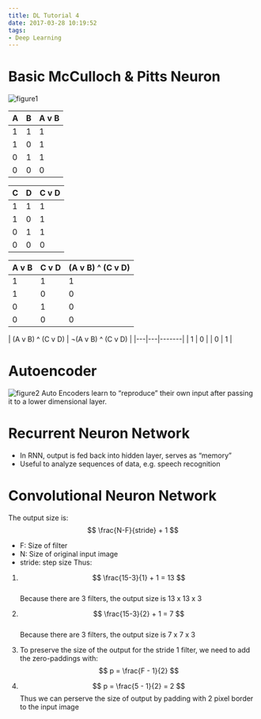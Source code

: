 ```yaml
---
title: DL Tutorial 4
date: 2017-03-28 10:19:52
tags:
- Deep Learning
---
```

# Basic McCulloch & Pitts Neuron  
![figure1](http://i.imgur.com/oAwwHk4.png)

<!--more-->
  
| A | B | A v B |
|---|---|-------|
| 1 | 1 | 1     |
| 1 | 0 | 1     |
| 0 | 1 | 1     |
| 0 | 0 | 0     |
  
| C | D | C v D |
|---|---|-------|
| 1 | 1 | 1     |
| 1 | 0 | 1     |
| 0 | 1 | 1     |
| 0 | 0 | 0     |
  
| A v B  | C v D | (A v B) ^ (C v D) |
|---|---|-------|
| 1 | 1 | 1     |
| 1 | 0 | 0     |
| 0 | 1 | 0     |
| 0 | 0 | 0     |

| (A v B) ^ (C v D) | ¬(A v B) ^ (C v D) |
|---|---|-------|
| 1 | 0 |
| 0 | 1 |

# Autoencoder
![figure2](http://i.imgur.com/IV4NDle.png)
Auto Encoders learn to “reproduce” their own input after passing it to a   lower dimensional layer.  


# Recurrent Neuron Network
- In RNN, output is fed back into hidden layer, serves as “memory”
- Useful to analyze sequences  of data, e.g. speech recognition 

# Convolutional Neuron Network
The output size is:  
$$ \frac{N-F}{stride} + 1 $$
- F: Size of filter
- N: Size of original input image
- stride: step size
Thus:
1. $$ \frac{15-3}{1} + 1 = 13 $$  
Because there are 3 filters, the output size is 13 x 13 x 3

2. $$ \frac{15-3}{2} + 1 = 7 $$  
Because there are 3 filters, the output size is 7 x 7 x 3

3. To preserve the size of the output for the stride 1 filter, we need to add the zero-paddings with:  
$$ p = \frac{F - 1}{2} $$

4. $$ p = \frac{5 - 1}{2} = 2 $$
Thus we can perserve the size of output by padding with 2 pixel border to the input image



